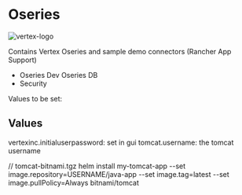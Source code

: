 # Oseries

![vertex-logo](https://github.com/edmooneyvtx/vertexinc-oseries-rancherapp/blob/master/vtx-logo-rancherapp.png)

Contains Vertex Oseries and sample demo connectors
(Rancher App Support)

- Oseries Dev
    Oseries
    DB
- Security

Values to be set:

## Values
vertexinc.initialuserpassword: set in gui
tomcat.username: the tomcat username

// tomcat-bitnami.tgz
helm install my-tomcat-app --set image.repository=USERNAME/java-app --set image.tag=latest --set image.pullPolicy=Always bitnami/tomcat
